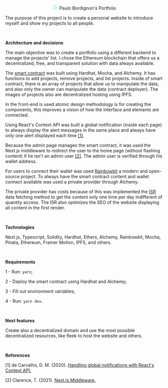 <p align="center">
  <img alt="paulobordignon-logo" alt="Paulo Bordignon Logo" src="public/logo.png" width="15" height="15"/>
  <span>Paulo Bordignon's Portfolio</span>
</p>

The purpose of this project is to create a personal website to introduce myself and show my projects to all people.

<br />

<strong> Architecture and decisions </strong>

The main objective was to create a portfolio using a different backend to manage the projects' list. I chose the Ethereum blockchain that offers us a decentralized, free, and transparent solution with data always available.

The [smart contract](https://goerli.etherscan.io/address/0xF37c5dFe3c7700F25EAaAdcD1debB5308a0F350e) was built using Hardhat, Mocha, and Alchemy. It has functions to add projects, remove projects, and list projects. Inside of smart contract, there is an array of projects that allow us to manipulate the data, and also only the owner can manipulate the data (contract deployer). The images of projects also are decentralized hosting using IPFS.

In the front-end is used atomic design methodology is for creating the components, this improves a vision of how the interface and elements are connected.

Using React's Context API was built a global notification (inside each page) to always display the alert messages in the same place and always have only one alert displayed each time [[1]](#1).

Because the admin page manages the smart contract, it was used the Next.js middleware to redirect the user to the home page (without flashing content) if he isn't an admin user [[2]](#2). The admin user is verified through his wallet address.

For users to connect their wallet was used [Rainbowkit](https://www.rainbowkit.com/docs/introduction) a modern and open-source project. To always have the smart contract content and wallet connect available was used a private provider through Alchemy.

The private provider has costs because of this was implemented the [ISR](https://nextjs.org/docs/basic-features/data-fetching/incremental-static-regeneration) data fetching method to get the content only one time per day indifferent of quantity access. The ISR also optimizes the SEO of the website displaying all content in the first render.

<br />

<strong> Technologies </strong>

Next.js, Typescript, Solidity, Hardhat, Ethers, Alchemy, Rainbowkit, Mocha, Pinata, Ethereum, Framer Motion, IPFS, and others.

<br />

<strong> Requirements </strong>

1 - Run: `yarn`;

2 - Deploy the smart contract using Hardhat and Alchemy;

3 - Fill out environment variables;

4 - Run: `yarn dev`.

<br />

<strong> Next features </strong>

Create also a decentralized domain and use the most possible decentralized resources, like fleek to host the website and others.

<br />

<strong> References </strong>

<a id="1">[1]</a>
de Carvalho, D. M. (2020).
[Handling global notifications with React's Context API.](https://sericaia.me/blog/2020-01-13/handling-global-notifications-with-react-s-context-api)

<a id="2">[2]</a>
Clarence, T. (2021).
[Next.js Middleware.](https://nextjs.org/docs/pages/building-your-application/routing/middleware)
